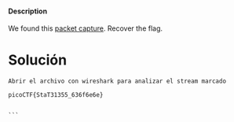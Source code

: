 #### Description

We found this [packet capture](https://jupiter.challenges.picoctf.org/static/483e50268fe7e015c49caf51a69063d0/capture.pcap). Recover the flag.

# Solución

````
Abrir el archivo con wireshark para analizar el stream marcado

picoCTF{StaT31355_636f6e6e}


```